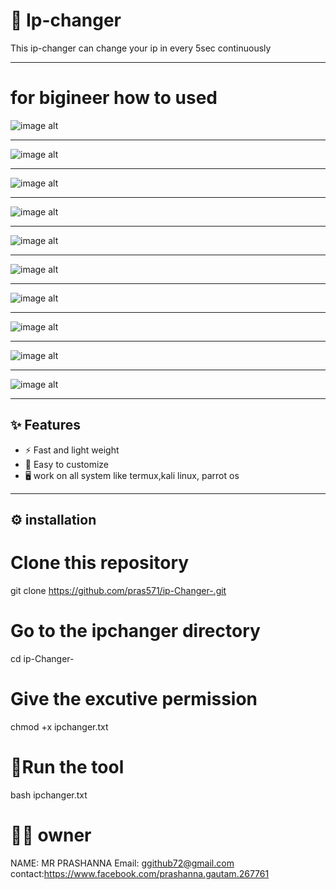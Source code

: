 # 📌 Ip-changer

This ip-changer can change your ip in every 5sec continuously 

------------------------------------

# for bigineer how to used 

![image alt](https://github.com/pras571/ip-Changer-/blob/c73f7d30147aaa0fb86ea5066f16586f8928e905/Picsart_25-10-11_14-58-54-287.jpg)
____________________________________
![image alt](https://github.com/pras571/ip-Changer-/blob/f03c7bd5c4b31e0bf167230b4e18909b924be869/Picsart_25-10-11_15-01-29-312.jpg)
____________________________________
![image alt](https://github.com/pras571/ip-Changer-/blob/8e8959cd0fab9357240194b5f7b11bc8f8f62cd7/Picsart_25-10-11_15-05-59-318.jpg)
____________________________________
![image alt](https://github.com/pras571/ip-Changer-/blob/18e9a4f15808a7e8eec1952cc8feaa79c9877f30/Picsart_25-10-11_15-10-56-463.jpg)
____________________________________
![image alt](https://github.com/pras571/ip-Changer-/blob/d2da54dd185af3c2135910e40e556b18860078d7/Picsart_25-10-11_15-12-40-431.jpg)
____________________________________
![image alt](https://github.com/pras571/ip-Changer-/blob/125fb5d5159627855e3b42e85aa2c1a0e1677bb0/Picsart_25-10-11_15-14-46-661.jpg)
____________________________________
![image alt](https://github.com/pras571/ip-Changer-/blob/5792f8f498daf9ccb256cb93faab038294dbb224/Picsart_25-10-11_15-16-24-393.jpg)
____________________________________
![image alt](https://github.com/pras571/ip-Changer-/blob/2ad653b2656b3094a1da8e92ee01cc449e1c37cc/Picsart_25-10-11_15-18-23-885.jpg)
____________________________________
![image alt](https://github.com/pras571/ip-Changer-/blob/163891bd3a6d4b57b9cfd56a9573d1ac5d6e15e2/Picsart_25-10-11_15-22-05-482.jpg)
____________________________________
![image alt](https://github.com/pras571/ip-Changer-/blob/daef55ee40de212c7c65c1b3623f967b4ff22864/Picsart_25-10-11_15-25-00-031.jpg)
____________________________________

## ✨ Features 
- ⚡ Fast and light weight
- 🔧 Easy to customize
- 🖥️ work on all system like termux,kali linux, parrot os
____________________________________
## ⚙️ installation

# Clone this repository
git clone https://github.com/pras571/ip-Changer-.git

# Go to the ipchanger directory 
 cd ip-Changer-
# Give the excutive permission 
chmod +x ipchanger.txt
# 🏃Run the tool
bash ipchanger.txt

# 👨‍💻 owner 
NAME: MR PRASHANNA
Email: ggithub72@gmail.com contact:https://www.facebook.com/prashanna.gautam.267761
